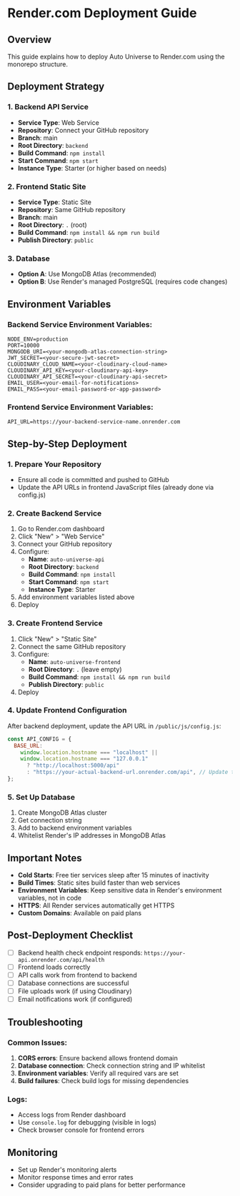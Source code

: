 # Render.com Deployment Guide

## Overview

This guide explains how to deploy Auto Universe to Render.com using the monorepo structure.

## Deployment Strategy

### 1. Backend API Service

- **Service Type**: Web Service
- **Repository**: Connect your GitHub repository
- **Branch**: main
- **Root Directory**: `backend`
- **Build Command**: `npm install`
- **Start Command**: `npm start`
- **Instance Type**: Starter (or higher based on needs)

### 2. Frontend Static Site

- **Service Type**: Static Site
- **Repository**: Same GitHub repository
- **Branch**: main
- **Root Directory**: `.` (root)
- **Build Command**: `npm install && npm run build`
- **Publish Directory**: `public`

### 3. Database

- **Option A**: Use MongoDB Atlas (recommended)
- **Option B**: Use Render's managed PostgreSQL (requires code changes)

## Environment Variables

### Backend Service Environment Variables:

```
NODE_ENV=production
PORT=10000
MONGODB_URI=<your-mongodb-atlas-connection-string>
JWT_SECRET=<your-secure-jwt-secret>
CLOUDINARY_CLOUD_NAME=<your-cloudinary-cloud-name>
CLOUDINARY_API_KEY=<your-cloudinary-api-key>
CLOUDINARY_API_SECRET=<your-cloudinary-api-secret>
EMAIL_USER=<your-email-for-notifications>
EMAIL_PASS=<your-email-password-or-app-password>
```

### Frontend Service Environment Variables:

```
API_URL=https://your-backend-service-name.onrender.com
```

## Step-by-Step Deployment

### 1. Prepare Your Repository

- Ensure all code is committed and pushed to GitHub
- Update the API URLs in frontend JavaScript files (already done via config.js)

### 2. Create Backend Service

1. Go to Render.com dashboard
2. Click "New" > "Web Service"
3. Connect your GitHub repository
4. Configure:
   - **Name**: `auto-universe-api`
   - **Root Directory**: `backend`
   - **Build Command**: `npm install`
   - **Start Command**: `npm start`
   - **Instance Type**: Starter
5. Add environment variables listed above
6. Deploy

### 3. Create Frontend Service

1. Click "New" > "Static Site"
2. Connect the same GitHub repository
3. Configure:
   - **Name**: `auto-universe-frontend`
   - **Root Directory**: `.` (leave empty)
   - **Build Command**: `npm install && npm run build`
   - **Publish Directory**: `public`
4. Deploy

### 4. Update Frontend Configuration

After backend deployment, update the API URL in `/public/js/config.js`:

```javascript
const API_CONFIG = {
  BASE_URL:
    window.location.hostname === "localhost" ||
    window.location.hostname === "127.0.0.1"
      ? "http://localhost:5000/api"
      : "https://your-actual-backend-url.onrender.com/api", // Update this
};
```

### 5. Set Up Database

1. Create MongoDB Atlas cluster
2. Get connection string
3. Add to backend environment variables
4. Whitelist Render's IP addresses in MongoDB Atlas

## Important Notes

- **Cold Starts**: Free tier services sleep after 15 minutes of inactivity
- **Build Times**: Static sites build faster than web services
- **Environment Variables**: Keep sensitive data in Render's environment variables, not in code
- **HTTPS**: All Render services automatically get HTTPS
- **Custom Domains**: Available on paid plans

## Post-Deployment Checklist

- [ ] Backend health check endpoint responds: `https://your-api.onrender.com/api/health`
- [ ] Frontend loads correctly
- [ ] API calls work from frontend to backend
- [ ] Database connections are successful
- [ ] File uploads work (if using Cloudinary)
- [ ] Email notifications work (if configured)

## Troubleshooting

### Common Issues:

1. **CORS errors**: Ensure backend allows frontend domain
2. **Database connection**: Check connection string and IP whitelist
3. **Environment variables**: Verify all required vars are set
4. **Build failures**: Check build logs for missing dependencies

### Logs:

- Access logs from Render dashboard
- Use `console.log` for debugging (visible in logs)
- Check browser console for frontend errors

## Monitoring

- Set up Render's monitoring alerts
- Monitor response times and error rates
- Consider upgrading to paid plans for better performance
